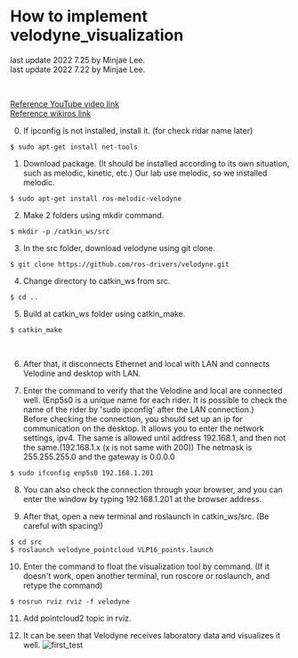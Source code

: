 # How to implement velodyne_visualization

last update 2022 7.25 by Minjae Lee. <br>
last update 2022 7.22 by Minjae Lee. <br>


<br>

[Reference YouTube video link](https://youtu.be/QtChxWFEVlk) <br/>
[Reference wikiros link](http://wiki.ros.org/velodyne/Tutorials/Getting%20Started%20with%20the%20Velodyne%20VLP16) <br/>




0. If ipconfig is not installed, install it. (for check ridar name later)
```
$ sudo apt-get install net-tools
```


1. Download package. (It should be installed according to its own situation, such as melodic, kinetic, etc.) Our lab use melodic, so we installed melodic.
```
$ sudo apt-get install ros-melodic-velodyne
```

2. Make 2 folders using mkdir command.
```
$ mkdir -p /catkin_ws/src
```

3. In the src folder, download velodyne using git clone.
```
$ git clone https://github.com/ros-drivers/velodyne.git
```


4. Change directory to catkin_ws from src.
```
$ cd ..
```


5. Build at catkin_ws folder using catkin_make.
```
$ catkin_make
```


<br/>

6. After that, it disconnects Ethernet and local with LAN and connects Velodine and desktop with LAN.


7. Enter the command to verify that the Velodine and local are connected well. (Enp5s0 is a unique name for each rider. It is possible to check the name of the rider by 'sudo ipconfig' after the LAN connection.) <br>
Before checking the connection, you should set up an ip for communication on the desktop. It allows you to enter the network settings, ipv4. The same is allowed until address 192.168.1, and then not the same.(192.168.1.x  (x is not same with 200)) The netmask is 255.255.255.0 and the gateway is 0.0.0.0

```
$ sudo ifconfig enp5s0 192.168.1.201
```

8. You can also check the connection through your browser, and you can enter the window by typing 192.168.1.201 at the browser address. <br/>


9. After that, open a new terminal and roslaunch in catkin_ws/src. (Be careful with spacing!)
```
$ cd src
$ roslaunch velodyne_pointcloud VLP16_points.launch
```

10. Enter the command to float the visualization tool by command. (If it doesn't work, open another terminal, run roscore or roslaunch, and retype the command)
```
$ rosrun rviz rviz -f velodyne
```

11. Add pointcloud2 topic in rviz.

12. It can be seen that Velodyne receives laboratory data and visualizes it well.
![first_test](https://user-images.githubusercontent.com/79103625/178249246-bdf1a14a-b2d3-4f05-b640-4d9282d6a996.png)
